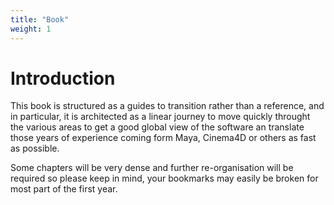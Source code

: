 ```yaml
---
title: "Book"
weight: 1
---
```


# Introduction

This book is structured as a guides to transition rather than a reference, and in particular, it is architected as a linear journey to move quickly throught the various areas to get a good global view of the software an translate those years of experience coming form Maya, Cinema4D or others as fast as possible.

Some chapters will be very dense and further re-organisation will be required so please keep in mind, your bookmarks may easily be broken for most part of the first year.